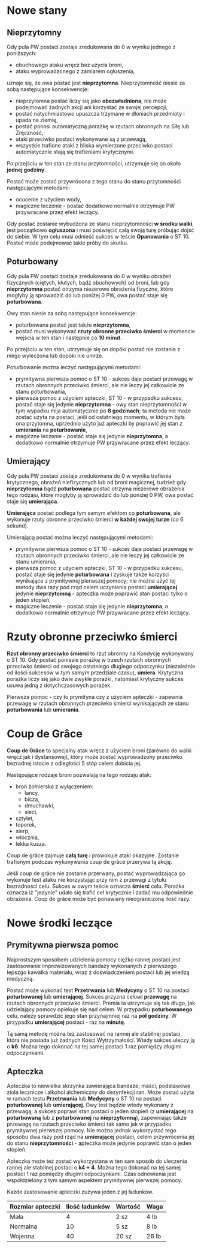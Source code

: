 # Nowe stany

## Nieprzytomny

Gdy pula PW postaci zostaje zredukowana do 0 w wyniku jednego z poniższych:

* obuchowego ataku wręcz bez użycia broni,
* ataku wyprowadzonego z zamiarem ogłuszenia,

uznaje się, że owa postać jest **nieprzytomna**. Nieprzytomność niesie za sobą następujące konsekwencje:

* nieprzytomna postać liczy się jako **obezwładniona**, nie może podejmować żadnych akcji ani korzystać ze swojej percepcji,
* postać natychmiastowo upuszcza trzymane w dłoniach przedmioty i upada na ziemię,
* postać ponosi automatyczną porażkę w rzutach obronnych na Siłę lub Zręczność,
* ataki przeciwko postaci wykonywane są z przewagą,
* wszystkie trafione ataki z bliska wymierzone przeciwko postaci automatycznie stają się trafieniami krytycznymi.

Po przejściu w ten stan ze stanu przytomności, utrzymuje się on około **jednej godziny**.

Postać może zostać przywrócona z tego stanu do stanu przytomności następującymi metodami:

* ocucenie z użyciem wody,
* magiczne leczenie - postać dodatkowo normalnie otrzymuje PW przywracane przez efekt leczący.

Gdy postać zostanie wybudzona ze stanu nieprzytomności **w środku walki**, jest początkowo **ogłuszona** i musi poświęcić całą swoją turę próbując dojść do siebie. W tym celu musi odnieść sukces w teście **Opanowania** o ST 10. Postać może podejmować takie próby do skutku.

## Poturbowany

Gdy pula PW postaci zostaje zredukowana do 0 w wyniku obrażeń fizycznych (ciętych, kłutych, bądź obuchowych) od broni, lub gdy **nieprzytomna** postać otrzyma niezerowe obrażenia fizyczne, które mogłyby ją sprowadzić do lub poniżej 0 PW, owa postać staje się **poturbowana**.

Owy stan niesie za sobą następujące konsekwencje:

* poturbowana postać jest także **nieprzytomna**,
* postać musi wykonywać **rzuty obronne przeciwko śmierci** w momencie wejścia w ten stan i następnie co **10 minut**.

Po przejściu w ten stan, utrzymuje się on dopóki postać nie zostanie z niego wyleczona lub dopóki nie umrze.

Poturbowanie można leczyć następującymi metodami:

* prymitywna pierwsza pomoc o ST 10 - sukces daje postaci przewagę w rzutach obronnych przeciwko śmierci, ale nie leczy jej całkowicie ze stanu poturbowania,
* pierwsza pomoc z użyciem apteczki, ST 10 - w przypadku sukcesu, postać staje się jedynie **nieprzytomna** - owy stan nieprzytomności w tym wypadku mija automatycznie po **8 godzinach**; ta metoda nie może zostać użyta na postaci, jeśli od ostatniego momentu, w którym była ona przytomna, uprzednio użyto już apteczki by poprawić jej stan z **umierania** na **poturbowanie**,
* magiczne leczenie - postać staje się jedynie **nieprzytomna**, a dodatkowo normalnie otrzymuje PW przywracane przez efekt leczący.

## Umierający

Gdy pula PW postaci zostaje zredukowana do 0 w wyniku trafienia krytycznego, obrażeń niefizycznych lub od broni magicznej, tudzież gdy **nieprzytomna** bądź **poturbowana** postać otrzyma niezerowe obrażenia tego rodzaju, które mogłyby ją sprowadzić do lub poniżej 0 PW, owa postać staje się **umierająca**.

**Umierająca** postać podlega tym samym efektom co **poturbowana**, ale wykonuje rzuty obronne przeciwko śmierci **w każdej swojej turze** (co 6 sekund).

Umierającą postać można leczyć następującymi metodami:

- prymitywna pierwsza pomoc o ST 10 - sukces daje postaci przewagę w rzutach obronnych przeciwko śmierci, ale nie leczy jej całkowicie ze stanu umierania,
- pierwsza pomoc z użyciem apteczki, ST 10 - w przypadku sukcesu, postać staje się jedynie **poturbowana** i zyskuje także korzyści wynikające z prymitywnej pierwszej pomocy; nie można użyć tej metody dwa razy pod rząd celem uczynienia postaci **umierającej** jedynie **nieprzytomną** - apteczka może poprawić stan postaci tylko o jeden stopień,
- magiczne leczenie - postać staje się jedynie **nieprzytomna**, a dodatkowo normalnie otrzymuje PW przywracane przez efekt leczący.

# Rzuty obronne przeciwko śmierci

**Rzut obronny przeciwko śmierci** to rzut obronny na Kondycję wykonywany o ST 10. Gdy postać poniesie porażkę w trzech rzutach obronnych przeciwko śmierci od swojego ostatniego długiego odpoczynku (niezależnie od ilości sukcesów w tym samym przedziale czasu), **umiera**. Krytyczna porażka liczy się jako dwie zwykłe porażki, natomiast krytyczny sukces usuwa jedną z dotychczasowych porażek.

Pierwsza pomoc - czy to prymityna czy z użyciem apteczki - zapewnia przewagę w rzutach obronnych przeciwko śmierci wynikających ze stanu **poturbowania** lub **umierania**.

# Coup de Grâce

**Coup de Grâce** to specjalny atak wręcz z użyciem broni (zarówno do walki wręcz jak i dystansowej), który może zostać wyprowadzony przeciwko bezradnej istocie z odległości 5 stóp celem dobicia jej.

Następujące rodzaje broni pozwalają na tego rodzaju atak:

* broń żołnierska z wyłączeniem:
  * lancy,
  * bicza,
  * dmuchawki,
  * sieci,
* sztylet,
* toporek,
* sierp,
* włócznia,
* lekka kusza.

Coup de grâce zajmuje **całą turę** i prowokuje ataki okazyjne. Zostanie trafionym podczas wykonywania coup de grâce przerywa tą akcję.

Jeśli coup de grâce nie zostanie przerwany, postać wyprowadzająca go wykonuje test ataku nie korzystając przy nim z przewagi z tytułu bezradności celu. Sukces w owym teście oznacza **śmierć** celu. Porażka oznacza iż "jedynie" udało się trafić cel krytycznie i zadać mu odpowiednie obrażenia. Coup de grâce może być  ponawiany nieograniczoną ilość razy.

# Nowe środki leczące

## Prymitywna pierwsza pomoc

Najprostszym sposobem udzielenia pomocy ciężko rannej postaci jest zastosowanie improwizowanych bandaży wykonanych z pierwszego lepszgo kawałka materiału, wraz z doświadczeniem postaci lub jej wiedzą medyczną.

Postać może wykonać test **Przetrwania** lub **Medycyny** o ST 10 na postaci **poturbowanej** lub **umierającej**. Sukces przyzna celowi **przewagę** na rzutach obronnych przeciwko śmierci. Premia ta utrzymuje się tak długo, jak udzielający pomocy opiekuje się nad celem. W przypadku **poturbowanego** celu, należy sprawdzić jego stan przynajmniej raz na **pół godziny**. W przypadku **umierającej** postaci - raz na **minutę**.

Tą samą metodę można też zastosować na rannej ale stabilnej postaci, która nie posiada już żadnych Kości Wytrzymałości. Wtedy sukces uleczy ją o **k6**. Można tego dokonać na tej samej postaci 1 raz pomiędzy długimi odpoczynkami.

## Apteczka

Apteczka to niewielka skrzynka zawierająca bandaże, maści, podstawowe zioła lecznicze i alkohol alchemiczny do dezynfekcji ran. Może zostać użyta w ramach testu **Przetrwania** lub **Medycyny** o ST 10 na postaci **poturbowanej** lub **umierającej**. Owy test będzie wtedy wykonany z przewagą, a sukces poprawi stan postaci o jeden stopień (z **umierającej** na **poturbowaną** lub z **poturbowanej** na **nieprzytomną**), zapewniając także przewagę na rzutach przeciwko śmierci tak samo jak w przypadku prymitywnej pierwszej pomocy. Nie można jednak wykorzystać tego sposobu dwa razy pod rząd na **umierającej** postaci, celem przywrócenia jej do stanu **nieprzytomności** - apteczka może jedynie poprawić stan o jeden stopień.

Apteczka może też zostać wykorzystana w ten sam sposób do uleczenia rannej ale stabilnej postaci o **k4 + 4**. Można tego dokonać na tej samej postaci 1 raz pomiędzy długimi odpoczynkami. Czas odnowienia jest współdzielony z tym samym aspektem prymitywnej pierwszej pomocy.

Każde zastosowanie apteczki zużywa jeden z jej ładunków.

| Rozmiar apteczki | Ilość ładunków | Wartość | Waga  |
| ---------------- | -------------- | ------- | ----- |
| Mała             | 4              | 2 sz    | 4 lb  |
| Normalna         | 10             | 5 sz    | 8 lb  |
| Wojenna          | 40             | 20 sz   | 26 lb |